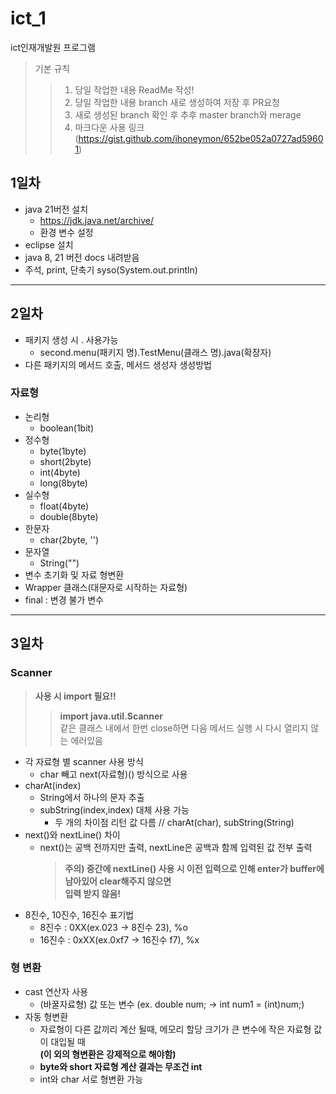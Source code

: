 # ict_1
ict인재개발원 프로그램

> 기본 규칙
>> 1. 당일 작업한 내용 ReadMe 작성!
>> 2. 당일 작업한 내용 branch 새로 생성하여 저장 후 PR요청
>> 3. 새로 생성된 branch 확인 후 추후 master branch와 merage
>> 4. 마크다운 사용 링크(https://gist.github.com/ihoneymon/652be052a0727ad59601)

## 1일차
- java 21버전 설치
  - https://jdk.java.net/archive/
  - 환경 변수 설정
- eclipse 설치
- java 8, 21 버전 docs 내려받음
- 주석, print, 단축기 syso(System.out.println)
---
## 2일차
- 패키지 생성 시 . 사용가능
  - second.menu(패키지 명).TestMenu(클래스 명).java(확장자)
- 다른 패키지의 메서드 호출, 메서드 생성자 생성방법
### 자료형
  - 논리형
    - boolean(1bit)
  - 정수형
    - byte(1byte)
    - short(2byte)
    - int(4byte)
    - long(8byte)
  - 실수형
    - float(4byte)
    - double(8byte)
  - 한문자
    - char(2byte, '')
  - 문자열
    - String("")
- 변수 초기화 및 자료 형변환
- Wrapper 클래스(대문자로 시작하는 자료형)
- final : 변경 불가 변수
---
## 3일차
### Scanner
  > **사용 시 import 필요!!**
  >> **import java.util.Scanner**\
  >> 같은 클래스 내에서 한번 close하면 다음 메서드 실행 시 다시 열리지 않는 에러있음
  - 각 자료형 별 scanner 사용 방식
    - char 빼고 next(자료형)() 방식으로 사용
- charAt(index)
  - String에서 하나의 문자 추출
  - subString(index,index) 대체 사용 가능
    - 두 개의 차이점 리턴 값 다름 // charAt(char), subString(String)
- next()와 nextLine() 차이
  - next()는 공백 전까지만 출력, nextLine은 공백과 함께 입력된 값 전부 출력
    > **주의) 중간에 nextLine() 사용 시 이전 입력으로 인해 enter가 buffer에 남아있어 clear해주지 않으면\
    >  입력 받지 않음!**
- 8진수, 10진수, 16진수 표기법
  - 8진수 : 0XX(ex.023 -> 8진수 23), %o
  - 16진수 : 0xXX(ex.0xf7 -> 16진수 f7), %x
### 형 변환
- cast 연산자 사용
  - (바꿀자료형) 값 또는 변수 (ex. double num; -> int num1 = (int)num;)
- 자동 형변환
  - 자료형이 다른 값끼리 계산 될때, 메모리 할당 크기가 큰 변수에 작은 자료형 값이 대입될 때\
    **(이 외의 형변환은 강제적으로 해야함)**
  - **byte와 short 자료형 계산 결과는 무조건 int**
  - int와 char 서로 형변환 가능
